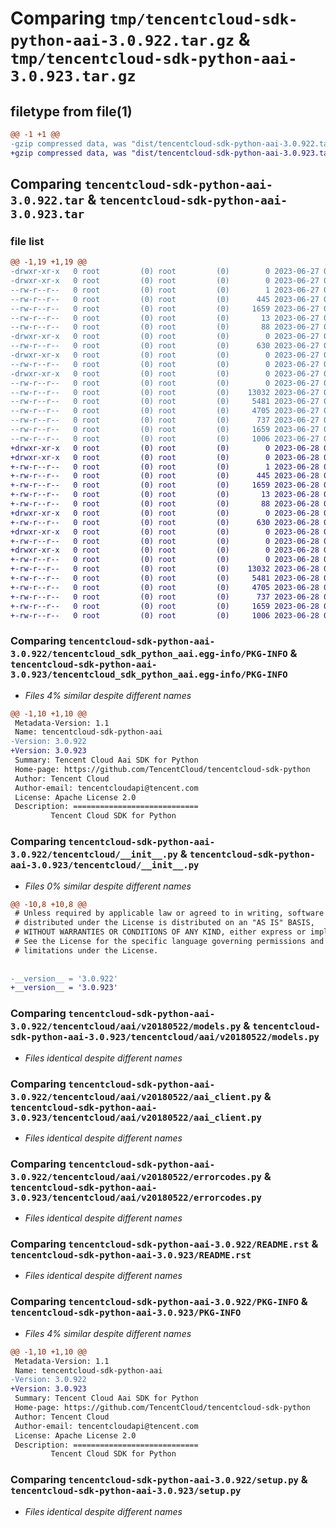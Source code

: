 # Comparing `tmp/tencentcloud-sdk-python-aai-3.0.922.tar.gz` & `tmp/tencentcloud-sdk-python-aai-3.0.923.tar.gz`

## filetype from file(1)

```diff
@@ -1 +1 @@
-gzip compressed data, was "dist/tencentcloud-sdk-python-aai-3.0.922.tar", last modified: Tue Jun 27 00:15:39 2023, max compression
+gzip compressed data, was "dist/tencentcloud-sdk-python-aai-3.0.923.tar", last modified: Wed Jun 28 00:17:34 2023, max compression
```

## Comparing `tencentcloud-sdk-python-aai-3.0.922.tar` & `tencentcloud-sdk-python-aai-3.0.923.tar`

### file list

```diff
@@ -1,19 +1,19 @@
-drwxr-xr-x   0 root         (0) root         (0)        0 2023-06-27 00:15:39.000000 tencentcloud-sdk-python-aai-3.0.922/
-drwxr-xr-x   0 root         (0) root         (0)        0 2023-06-27 00:15:39.000000 tencentcloud-sdk-python-aai-3.0.922/tencentcloud_sdk_python_aai.egg-info/
--rw-r--r--   0 root         (0) root         (0)        1 2023-06-27 00:15:39.000000 tencentcloud-sdk-python-aai-3.0.922/tencentcloud_sdk_python_aai.egg-info/dependency_links.txt
--rw-r--r--   0 root         (0) root         (0)      445 2023-06-27 00:15:39.000000 tencentcloud-sdk-python-aai-3.0.922/tencentcloud_sdk_python_aai.egg-info/SOURCES.txt
--rw-r--r--   0 root         (0) root         (0)     1659 2023-06-27 00:15:39.000000 tencentcloud-sdk-python-aai-3.0.922/tencentcloud_sdk_python_aai.egg-info/PKG-INFO
--rw-r--r--   0 root         (0) root         (0)       13 2023-06-27 00:15:39.000000 tencentcloud-sdk-python-aai-3.0.922/tencentcloud_sdk_python_aai.egg-info/top_level.txt
--rw-r--r--   0 root         (0) root         (0)       88 2023-06-27 00:15:39.000000 tencentcloud-sdk-python-aai-3.0.922/setup.cfg
-drwxr-xr-x   0 root         (0) root         (0)        0 2023-06-27 00:15:39.000000 tencentcloud-sdk-python-aai-3.0.922/tencentcloud/
--rw-r--r--   0 root         (0) root         (0)      630 2023-06-27 00:15:39.000000 tencentcloud-sdk-python-aai-3.0.922/tencentcloud/__init__.py
-drwxr-xr-x   0 root         (0) root         (0)        0 2023-06-27 00:15:39.000000 tencentcloud-sdk-python-aai-3.0.922/tencentcloud/aai/
--rw-r--r--   0 root         (0) root         (0)        0 2023-06-27 00:15:39.000000 tencentcloud-sdk-python-aai-3.0.922/tencentcloud/aai/__init__.py
-drwxr-xr-x   0 root         (0) root         (0)        0 2023-06-27 00:15:39.000000 tencentcloud-sdk-python-aai-3.0.922/tencentcloud/aai/v20180522/
--rw-r--r--   0 root         (0) root         (0)        0 2023-06-27 00:15:39.000000 tencentcloud-sdk-python-aai-3.0.922/tencentcloud/aai/v20180522/__init__.py
--rw-r--r--   0 root         (0) root         (0)    13032 2023-06-27 00:15:39.000000 tencentcloud-sdk-python-aai-3.0.922/tencentcloud/aai/v20180522/models.py
--rw-r--r--   0 root         (0) root         (0)     5481 2023-06-27 00:15:39.000000 tencentcloud-sdk-python-aai-3.0.922/tencentcloud/aai/v20180522/aai_client.py
--rw-r--r--   0 root         (0) root         (0)     4705 2023-06-27 00:15:39.000000 tencentcloud-sdk-python-aai-3.0.922/tencentcloud/aai/v20180522/errorcodes.py
--rw-r--r--   0 root         (0) root         (0)      737 2023-06-27 00:15:39.000000 tencentcloud-sdk-python-aai-3.0.922/README.rst
--rw-r--r--   0 root         (0) root         (0)     1659 2023-06-27 00:15:39.000000 tencentcloud-sdk-python-aai-3.0.922/PKG-INFO
--rw-r--r--   0 root         (0) root         (0)     1006 2023-06-27 00:15:39.000000 tencentcloud-sdk-python-aai-3.0.922/setup.py
+drwxr-xr-x   0 root         (0) root         (0)        0 2023-06-28 00:17:34.000000 tencentcloud-sdk-python-aai-3.0.923/
+drwxr-xr-x   0 root         (0) root         (0)        0 2023-06-28 00:17:34.000000 tencentcloud-sdk-python-aai-3.0.923/tencentcloud_sdk_python_aai.egg-info/
+-rw-r--r--   0 root         (0) root         (0)        1 2023-06-28 00:17:34.000000 tencentcloud-sdk-python-aai-3.0.923/tencentcloud_sdk_python_aai.egg-info/dependency_links.txt
+-rw-r--r--   0 root         (0) root         (0)      445 2023-06-28 00:17:34.000000 tencentcloud-sdk-python-aai-3.0.923/tencentcloud_sdk_python_aai.egg-info/SOURCES.txt
+-rw-r--r--   0 root         (0) root         (0)     1659 2023-06-28 00:17:34.000000 tencentcloud-sdk-python-aai-3.0.923/tencentcloud_sdk_python_aai.egg-info/PKG-INFO
+-rw-r--r--   0 root         (0) root         (0)       13 2023-06-28 00:17:34.000000 tencentcloud-sdk-python-aai-3.0.923/tencentcloud_sdk_python_aai.egg-info/top_level.txt
+-rw-r--r--   0 root         (0) root         (0)       88 2023-06-28 00:17:34.000000 tencentcloud-sdk-python-aai-3.0.923/setup.cfg
+drwxr-xr-x   0 root         (0) root         (0)        0 2023-06-28 00:17:34.000000 tencentcloud-sdk-python-aai-3.0.923/tencentcloud/
+-rw-r--r--   0 root         (0) root         (0)      630 2023-06-28 00:17:34.000000 tencentcloud-sdk-python-aai-3.0.923/tencentcloud/__init__.py
+drwxr-xr-x   0 root         (0) root         (0)        0 2023-06-28 00:17:34.000000 tencentcloud-sdk-python-aai-3.0.923/tencentcloud/aai/
+-rw-r--r--   0 root         (0) root         (0)        0 2023-06-28 00:17:34.000000 tencentcloud-sdk-python-aai-3.0.923/tencentcloud/aai/__init__.py
+drwxr-xr-x   0 root         (0) root         (0)        0 2023-06-28 00:17:34.000000 tencentcloud-sdk-python-aai-3.0.923/tencentcloud/aai/v20180522/
+-rw-r--r--   0 root         (0) root         (0)        0 2023-06-28 00:17:34.000000 tencentcloud-sdk-python-aai-3.0.923/tencentcloud/aai/v20180522/__init__.py
+-rw-r--r--   0 root         (0) root         (0)    13032 2023-06-28 00:17:34.000000 tencentcloud-sdk-python-aai-3.0.923/tencentcloud/aai/v20180522/models.py
+-rw-r--r--   0 root         (0) root         (0)     5481 2023-06-28 00:17:34.000000 tencentcloud-sdk-python-aai-3.0.923/tencentcloud/aai/v20180522/aai_client.py
+-rw-r--r--   0 root         (0) root         (0)     4705 2023-06-28 00:17:34.000000 tencentcloud-sdk-python-aai-3.0.923/tencentcloud/aai/v20180522/errorcodes.py
+-rw-r--r--   0 root         (0) root         (0)      737 2023-06-28 00:17:34.000000 tencentcloud-sdk-python-aai-3.0.923/README.rst
+-rw-r--r--   0 root         (0) root         (0)     1659 2023-06-28 00:17:34.000000 tencentcloud-sdk-python-aai-3.0.923/PKG-INFO
+-rw-r--r--   0 root         (0) root         (0)     1006 2023-06-28 00:17:34.000000 tencentcloud-sdk-python-aai-3.0.923/setup.py
```

### Comparing `tencentcloud-sdk-python-aai-3.0.922/tencentcloud_sdk_python_aai.egg-info/PKG-INFO` & `tencentcloud-sdk-python-aai-3.0.923/tencentcloud_sdk_python_aai.egg-info/PKG-INFO`

 * *Files 4% similar despite different names*

```diff
@@ -1,10 +1,10 @@
 Metadata-Version: 1.1
 Name: tencentcloud-sdk-python-aai
-Version: 3.0.922
+Version: 3.0.923
 Summary: Tencent Cloud Aai SDK for Python
 Home-page: https://github.com/TencentCloud/tencentcloud-sdk-python
 Author: Tencent Cloud
 Author-email: tencentcloudapi@tencent.com
 License: Apache License 2.0
 Description: ============================
         Tencent Cloud SDK for Python
```

### Comparing `tencentcloud-sdk-python-aai-3.0.922/tencentcloud/__init__.py` & `tencentcloud-sdk-python-aai-3.0.923/tencentcloud/__init__.py`

 * *Files 0% similar despite different names*

```diff
@@ -10,8 +10,8 @@
 # Unless required by applicable law or agreed to in writing, software
 # distributed under the License is distributed on an "AS IS" BASIS,
 # WITHOUT WARRANTIES OR CONDITIONS OF ANY KIND, either express or implied.
 # See the License for the specific language governing permissions and
 # limitations under the License.
 
 
-__version__ = '3.0.922'
+__version__ = '3.0.923'
```

### Comparing `tencentcloud-sdk-python-aai-3.0.922/tencentcloud/aai/v20180522/models.py` & `tencentcloud-sdk-python-aai-3.0.923/tencentcloud/aai/v20180522/models.py`

 * *Files identical despite different names*

### Comparing `tencentcloud-sdk-python-aai-3.0.922/tencentcloud/aai/v20180522/aai_client.py` & `tencentcloud-sdk-python-aai-3.0.923/tencentcloud/aai/v20180522/aai_client.py`

 * *Files identical despite different names*

### Comparing `tencentcloud-sdk-python-aai-3.0.922/tencentcloud/aai/v20180522/errorcodes.py` & `tencentcloud-sdk-python-aai-3.0.923/tencentcloud/aai/v20180522/errorcodes.py`

 * *Files identical despite different names*

### Comparing `tencentcloud-sdk-python-aai-3.0.922/README.rst` & `tencentcloud-sdk-python-aai-3.0.923/README.rst`

 * *Files identical despite different names*

### Comparing `tencentcloud-sdk-python-aai-3.0.922/PKG-INFO` & `tencentcloud-sdk-python-aai-3.0.923/PKG-INFO`

 * *Files 4% similar despite different names*

```diff
@@ -1,10 +1,10 @@
 Metadata-Version: 1.1
 Name: tencentcloud-sdk-python-aai
-Version: 3.0.922
+Version: 3.0.923
 Summary: Tencent Cloud Aai SDK for Python
 Home-page: https://github.com/TencentCloud/tencentcloud-sdk-python
 Author: Tencent Cloud
 Author-email: tencentcloudapi@tencent.com
 License: Apache License 2.0
 Description: ============================
         Tencent Cloud SDK for Python
```

### Comparing `tencentcloud-sdk-python-aai-3.0.922/setup.py` & `tencentcloud-sdk-python-aai-3.0.923/setup.py`

 * *Files identical despite different names*

